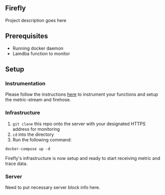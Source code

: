 ## Firefly

Project description goes here

## Prerequisites

* Running docker daemon
* Lamdba function to monitor

## Setup

### Instrumentation

Please follow the instructions [here](https://github.com/try-firefly/firefly-cli) to instrument your functions
and setup the metric-stream and firehose.

### Infrastructure

1. `git clone` this repo onto the server with your designated HTTPS address for monitoring
2. `cd` into the directory
3. Run the following command:

```
docker-compose up -d
```

Firefly's infrastructure is now setup and ready to start receiving metric and trace data.

### Server

Need to put necessary server block info here.
